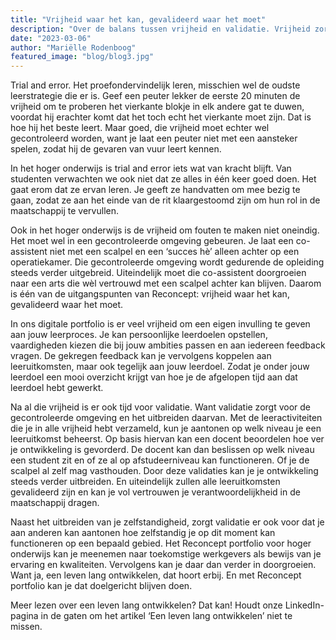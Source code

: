 ```yaml
---
title: "Vrijheid waar het kan, gevalideerd waar het moet"
description: "Over de balans tussen vrijheid en validatie. Vrijheid zorgt voor initiatief vanuit studenten, validatie zorgt voor zekerheid."
date: "2023-03-06"
author: "Mariëlle Rodenboog"
featured_image: "blog/blog3.jpg"
---
```


Trial and error. Het proefondervindelijk leren, misschien wel de oudste leerstrategie die er is. Geef een peuter lekker de eerste 20 minuten de vrijheid om te proberen het vierkante blokje in elk andere gat te duwen, voordat hij erachter komt dat het toch echt het vierkante moet zijn. Dat is hoe hij het beste leert. Maar goed, die vrijheid moet echter wel gecontroleerd worden, want je laat een peuter niet met een aansteker spelen, zodat hij de gevaren van vuur leert kennen.

In het hoger onderwijs is trial and error iets wat van kracht blijft. Van studenten verwachten we ook niet dat ze alles in één keer goed doen. Het gaat erom dat ze ervan leren. Je geeft ze handvatten om mee bezig te gaan, zodat ze aan het einde van de rit klaargestoomd zijn om hun rol in de maatschappij te vervullen. 

Ook in het hoger onderwijs is de vrijheid om fouten te maken niet oneindig. Het moet wel in een gecontroleerde omgeving gebeuren. Je laat een co-assistent niet met een scalpel en een ‘succes hè’ alleen achter op een operatiekamer. Die gecontroleerde omgeving wordt gedurende de opleiding steeds verder uitgebreid. Uiteindelijk moet die co-assistent doorgroeien naar een arts die wèl vertrouwd met een scalpel achter kan blijven. Daarom is één van de uitgangspunten van Reconcept: vrijheid waar het kan, gevalideerd waar het moet. 

In ons digitale portfolio is er veel vrijheid om een eigen invulling te geven aan jouw leerproces. Je kan persoonlijke leerdoelen opstellen, vaardigheden kiezen die bij jouw ambities passen en aan iedereen feedback vragen. De gekregen feedback kan je vervolgens koppelen aan leeruitkomsten, maar ook tegelijk aan jouw leerdoel. Zodat je onder jouw leerdoel een mooi overzicht krijgt van hoe je de afgelopen tijd aan dat leerdoel hebt gewerkt. 

Na al die vrijheid is er ook tijd voor validatie. Want validatie zorgt voor de gecontroleerde omgeving en het uitbreiden daarvan. Met de leeractiviteiten die je in alle vrijheid hebt verzameld, kun je aantonen op welk niveau je een leeruitkomst beheerst. Op basis hiervan kan een docent beoordelen hoe ver je ontwikkeling is gevorderd. De docent kan dan beslissen op welk niveau een student zit en of ze al op afstudeerniveau kan functioneren. Of je de scalpel al zelf mag vasthouden. Door deze validaties kan je je ontwikkeling steeds verder uitbreiden. En uiteindelijk zullen alle leeruitkomsten gevalideerd zijn en kan je vol vertrouwen je verantwoordelijkheid in de maatschappij dragen.

Naast het uitbreiden van je zelfstandigheid, zorgt validatie er ook voor dat je aan anderen kan aantonen hoe zelfstandig je op dit moment kan functioneren op een bepaald gebied. Het Reconcept portfolio voor hoger onderwijs kan je meenemen naar toekomstige werkgevers als bewijs van je ervaring en kwaliteiten. Vervolgens kan je daar dan verder in doorgroeien. Want ja, een leven lang ontwikkelen, dat hoort erbij. En met Reconcept portfolio kan je dat doelgericht blijven doen.

Meer lezen over een leven lang ontwikkelen? Dat kan! Houdt onze LinkedIn-pagina in de gaten om het artikel ‘Een leven lang ontwikkelen’ niet te missen.
